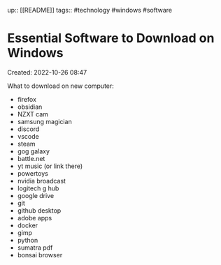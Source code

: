 up:: [[README]]
tags:: #technology #windows #software

# Essential Software to Download on Windows

Created: 2022-10-26 08:47

What to download on new computer:
- firefox
- obsidian
- NZXT cam
- samsung magician
- discord
- vscode
- steam
- gog galaxy
- battle.net
- yt music (or link there)
- powertoys
- nvidia broadcast
- logitech g hub
- google drive
- git
- github desktop
- adobe apps
- docker
- gimp
- python
- sumatra pdf
- bonsai browser
